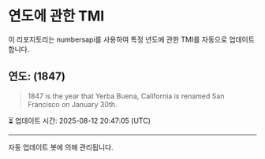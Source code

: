 
# 연도에 관한 TMI

이 리포지토리는 numbersapi를 사용하여 특정 년도에 관한 TMI를 자동으로 업데이트합니다.

## 연도: (1847)
> 1847 is the year that Yerba Buena, California is renamed San Francisco on January 30th.

⏳ 업데이트 시간: 2025-08-12 20:47:05 (UTC)

---
자동 업데이트 봇에 의해 관리됩니다.

